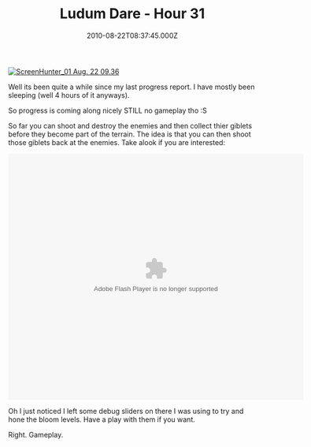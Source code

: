 ﻿---
coverImage: /images/fallback-post-header.png
date: "2010-08-22T08:37:45.000Z"
tags:
  - 48hours
  - bloom
  - competition
  - flash
  - gameplay
  - liero
  - ludum
  - particles
  - worms
title: Ludum Dare - Hour 31
oldUrl: /48-hours-later/ludum-dare-hour-31
---

[![](https://www.mikecann.blog/wp-content/uploads/2010/08/ScreenHunter_01-Aug.-22-09.36.jpg "ScreenHunter_01 Aug. 22 09.36")](https://www.mikecann.blog/wp-content/uploads/2010/08/ScreenHunter_01-Aug.-22-09.36.jpg)

Well its been quite a while since my last progress report. I have mostly been sleeping (well 4 hours of it anyways).

<!-- more -->

So progress is coming along nicely STILL no gameplay tho :S

So far you can shoot and destroy the enemies and then collect thier giblets before they become part of the terrain. The idea is that you can then shoot those giblets back at the enemies. Take alook if you are interested:

<object style="width: 600px; height: 500px;" classid="clsid:d27cdb6e-ae6d-11cf-96b8-444553540000" width="600" height="500" codebase="https://download.macromedia.com/pub/shockwave/cabs/flash/swflash.cab#version=6,0,40,0"><param name="src" value="https://www.mikecann.blog/DumpingGround/ld/18/04/LudumDare18.swf" /><embed style="width: 600px; height: 500px;" type="application/x-shockwave-flash" width="600" height="500" src="https://www.mikecann.blog/DumpingGround/ld/18/04/LudumDare18.swf"></embed></object>

Oh I just noticed I left some debug sliders on there I was using to try and hone the bloom levels. Have a play with them if you want.

Right. Gameplay.
